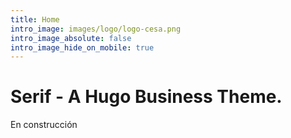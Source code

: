 ```yaml
---
title: Home
intro_image: images/logo/logo-cesa.png
intro_image_absolute: false
intro_image_hide_on_mobile: true
---
```

# Serif - A Hugo Business Theme.

En construcción
